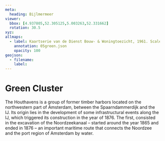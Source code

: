 ```yaml
---
meta:
  heading: Bijlmermeer
viewer:
  bbox: [4.937805,52.305125,5.003263,52.331662]
  rotation: 30.5
xyz:
allmaps:
  - label: Kaartserie van de Dienst Bouw- & Woningtoezicht, 1961. Scale 1:25000. Stadsarchief Amsterdam.
    annotation: 05green.json
    opacity: 100
geojson:
  - filename:
    label: 
---
```

# Green Cluster
The Houthavens is a group of former timber harbors located on the northwestern part of Amsterdam, between the Spaarndammerdijk and the IJ. Its origin lies in the development of some infrastructural events along the IJ, which triggered its construction in the year of 1876. The first, consisted in the excavation of the Noordzeekanaal – started around the year 1865 and ended in 1876 – an important maritime route that connects the Noordzee and the port region of Amsterdam by water. 
